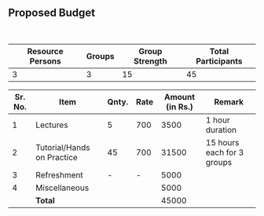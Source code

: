 ## Proposed Budget  

<br/>  

| Resource Persons| Groups | Group Strength | Total Participants |
| -- | -- |-- |-- |
|3|3| 15 | 45| 


|Sr. No.| Item| Qnty.| Rate|Amount (in Rs.)| Remark|
| -- | -- |-- |-- |--|--|
|1|Lectures|5|700|3500|1 hour duration|
|2|Tutorial/Hands on Practice|45|700|31500| 15 hours each for 3 groups|
|3|Refreshment|-|-|5000||
|4|Miscellaneous|||5000||  
||**Total**|||45000||

